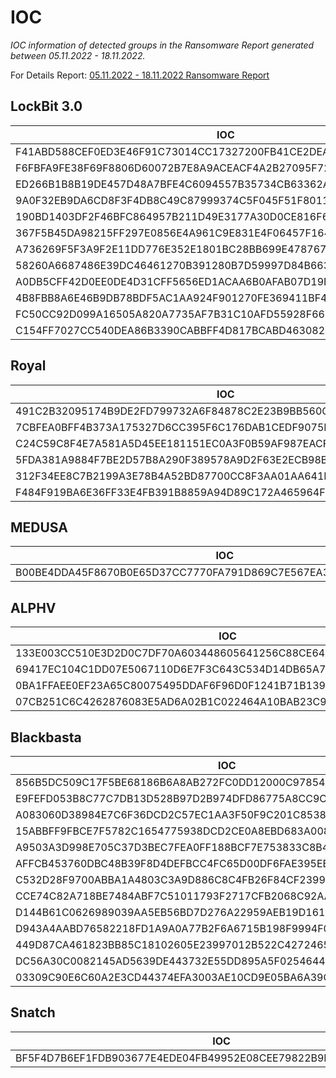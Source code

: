 
# IOC

*IOC information of detected groups in the Ransomware Report generated between 05.11.2022 - 18.11.2022.*
 
For Details Report: 
[05.11.2022 - 18.11.2022 Ransomware Report ](https://threatmon.io/threatmon-ransomware-group-activity-report-05-11-2022-18-11-2022/)

## LockBit 3.0

| IOC |
| ------ |
| F41ABD588CEF0ED3E46F91C73014CC17327200FB41CE2DEAFAACDE023FEDFE01 |
| F6FBFA9FE38F69F8806D60072B7E8A9ACEACF4A2B27095F7297F529BA986EAB4 |
| ED266B1B8B19DE457D48A7BFE4C6094557B35734CB63362A63A1A5392083BCE7 |
| 9A0F32EB9DA6CD8F3F4DB8C49C87999374C5F045F51F8011CA29713743EC4CFF |
| 190BD1403DF2F46BFC864957B211D49E3177A30D0CE816F6CC0425E43E346285 |
| 367F5B45DA98215FF297E0856E4A961C9E831E4F06457F16453F60D0CF407449 |
| A736269F5F3A9F2E11DD776E352E1801BC28BB699E47876784B8EF761E0062DB |
| 58260A6687486E39DC46461270B391280B7D59997D84B6639230D95E3BDFCA23 |
| A0DB5CFF42D0EE0DE4D31CFF5656ED1ACAA6B0AFAB07D19F9F296D2F72595A56 |
| 4B8FBB8A6E46B9DB78BDF5AC1AA924F901270FE369411BF431FCE8A46C48CA2A |
| FC50CC92D099A16505A820A7735AF7B31C10AFD55928F66D3172A36977A92F84 |
| C154FF7027CC540DEA86B3390CABBFF4D817BCABD463082073763E8FA198C521 |



## Royal

| IOC |
| ------ |
|491C2B32095174B9DE2FD799732A6F84878C2E23B9BB560CD3155CBDC65E2B80 |
|7CBFEA0BFF4B373A175327D6CC395F6C176DAB1CEDF9075E7130508BEC4D5393 |
|C24C59C8F4E7A581A5D45EE181151EC0A3F0B59AF987EACF9B363577087C9746|
|5FDA381A9884F7BE2D57B8A290F389578A9D2F63E2ECB98BD773248A7EB99FA2|
|312F34EE8C7B2199A3E78B4A52BD87700CC8F3AA01AA641E5D899501CB720775 |
|F484F919BA6E36FF33E4FB391B8859A94D89C172A465964F99D6113B55CED429|



## MEDUSA

| IOC |
| ------ |
| B00BE4DDA45F8670B0E65D37CC7770FA791D869C7E567EA316D84D16283F8009 | 



## ALPHV

| IOC |
| ------ |
| 133E003CC510E3D2D0C7DF70A603448605641256C88CE64A3BCABB762295D622 | 
| 69417EC104C1DD07E5067110D6E7F3C643C534D14DB65A704BC0C14C223C3001 | 
| 0BA1FFAEE0EF23A65C80075495DDAF6F96D0F1241B71B13981EA094AC5F2796E | 
| 07CB251C6C4262876083E5AD6A02B1C022464A10BAB23C9582661DACC3D6730A | 



## Blackbasta

| IOC |
| ------ |
|856B5DC509C17F5BE68186B6A8AB272FC0DD12000C978548D8488EE997B015E5 |
|E9FEFD053B8C77C7DB13D528B97D2B974DFD86775A8CC9C53B8EFDB07DB8842C |
|A083060D38984E7C6F36DCD2C57EC1AA3F50F9C201C8538257C8CBF2B3217E96 |
|15ABBFF9FBCE7F5782C1654775938DCD2CE0A8EBD683A008547F8A4E421888C4 |
|A9503A3D998E705C37D3BEC7FEA0FF188BCF7E753833C8B4B195E590C4ED9625|
|AFFCB453760DBC48B39F8D4DEFBCC4FC65D00DF6FAE395EE27F031C1833ABADA|
|C532D28F9700ABBA1A4803C3A9D886C8C4FB26F84CF2399C533D68CFDCEC4FA7|
|CCE74C82A718BE7484ABF7C51011793F2717CFB2068C92AA35416A93CBD13CFA |
|D144B61C0626989039AA5EB56BD7D276A22959AEB19D1610CD35359A2EE85DC1|
|D943A4AABD76582218FD1A9A0A77B2F6A6715B198F9994F0FEAE6F249B40FDF9|
|449D87CA461823BB85C18102605E23997012B522C4272465092E923802A745E9|
|DC56A30C0082145AD5639DE443732E55DD895A5F0254644D1B1EC1B9457F04FF|
|03309C90E6C60A2E3CD44374EFA3003AE10CD9E05BA6A39C77AA5289B32CB969|



## Snatch

| IOC |
| ------ |
| BF5F4D7B6EF1FDB903677E4EDE04FB49952E08CEE79822B9B53642BB5D1E6F02| 
